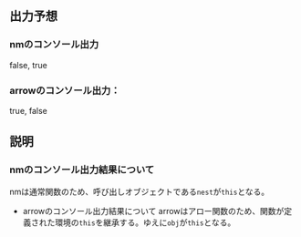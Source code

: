 ## 出力予想
### nmのコンソール出力
false, true
### arrowのコンソール出力：
true, false

## 説明
### nmのコンソール出力結果について
nmは通常関数のため、呼び出しオブジェクトである`nest`が`this`となる。

- arrowのコンソール出力結果について
arrowはアロー関数のため、関数が定義された環境の`this`を継承する。ゆえに`obj`が`this`となる。
